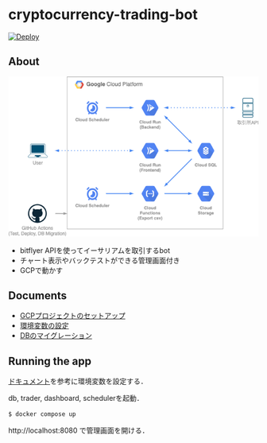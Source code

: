 # cryptocurrency-trading-bot

[![Deploy](https://github.com/Fukkatsuso/cryptocurrency-trading-bot/actions/workflows/deploy.yml/badge.svg)](https://github.com/Fukkatsuso/cryptocurrency-trading-bot/actions/workflows/deploy.yml)

## About

![flow](doc/flow.drawio.png)

- bitflyer APIを使ってイーサリアムを取引するbot
- チャート表示やバックテストができる管理画面付き
- GCPで動かす

## Documents

- [GCPプロジェクトのセットアップ](doc/gcp_project.md)
- [環境変数の設定](doc/env.md)
- [DBのマイグレーション](doc/migration.md)

## Running the app

[ドキュメント](doc/env.md)を参考に環境変数を設定する．

db, trader, dashboard, schedulerを起動．

```bash
$ docker compose up
```

http://localhost:8080 で管理画面を開ける．
